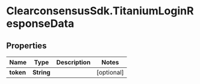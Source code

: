 # ClearconsensusSdk.TitaniumLoginResponseData

## Properties

Name | Type | Description | Notes
------------ | ------------- | ------------- | -------------
**token** | **String** |  | [optional] 


